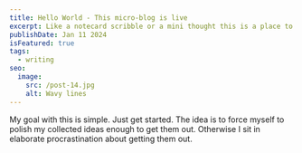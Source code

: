 ```yaml
---
title: Hello World - This micro-blog is live
excerpt: Like a notecard scribble or a mini thought this is a place to capture ideas and share them with the world. The purpose is unclear. The inspiration is Seth Godin's blog.
publishDate: Jan 11 2024
isFeatured: true
tags:
  - writing
seo:
  image:
    src: /post-14.jpg
    alt: Wavy lines
---
```


My goal with this is simple. Just get started. The idea is to force myself to polish my collected ideas enough to get them out. Otherwise I sit in elaborate procrastination about getting them out.
